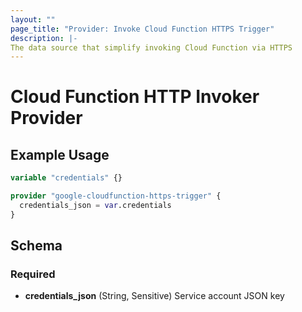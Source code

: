 ```yaml
---
layout: ""
page_title: "Provider: Invoke Cloud Function HTTPS Trigger"
description: |-
The data source that simplify invoking Cloud Function via HTTPS
---
```


# Cloud Function HTTP Invoker Provider

## Example Usage

```terraform
variable "credentials" {}

provider "google-cloudfunction-https-trigger" {
  credentials_json = var.credentials
}
```

<!-- schema generated by tfplugindocs -->
## Schema

### Required

- **credentials_json** (String, Sensitive) Service account JSON key